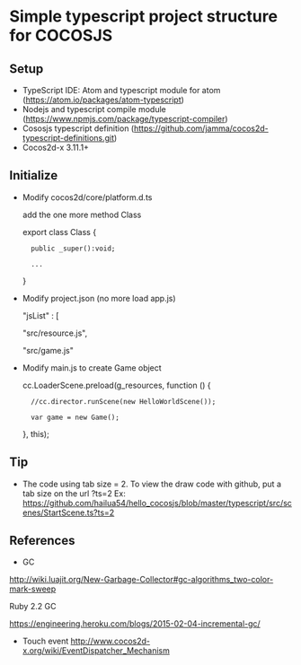 # Simple typescript project structure for COCOSJS

## Setup

- TypeScript IDE: Atom and typescript module for atom (https://atom.io/packages/atom-typescript)
- Nodejs and typescript compile module (https://www.npmjs.com/package/typescript-compiler)
- Cososjs typescript definition (https://github.com/jamma/cocos2d-typescript-definitions.git)
- Cocos2d-x 3.11.1+

## Initialize

- Modify cocos2d/core/platform.d.ts

	add the one more method Class
	
	export class Class {
	
		public _super():void;
		
		...
		
	}
	
- Modify project.json (no more load app.js)

	"jsList" : [
	
	"src/resource.js",
	
	"src/game.js"
	
- Modify main.js to create Game object

	cc.LoaderScene.preload(g_resources, function () {
	
		//cc.director.runScene(new HelloWorldScene()); 
		
		var game = new Game();
		
	}, this);

## Tip

- The code using tab size = 2. To view the draw code with github, put a tab size on the url ?ts=2
Ex: https://github.com/hailua54/hello_cocosjs/blob/master/typescript/src/scenes/StartScene.ts?ts=2

## References

- GC

http://wiki.luajit.org/New-Garbage-Collector#gc-algorithms_two-color-mark-sweep

Ruby 2.2 GC

https://engineering.heroku.com/blogs/2015-02-04-incremental-gc/

- Touch event
http://www.cocos2d-x.org/wiki/EventDispatcher_Mechanism
		